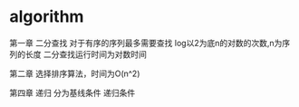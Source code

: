 # algorithm
第一章 二分查找 对于有序的序列最多需要查找 log以2为底n的对数的次数,n为序列的长度
二分查找运行时间为对数时间

第二章 选择排序算法，时间为O(n^2)

第四章 递归 分为基线条件 递归条件
